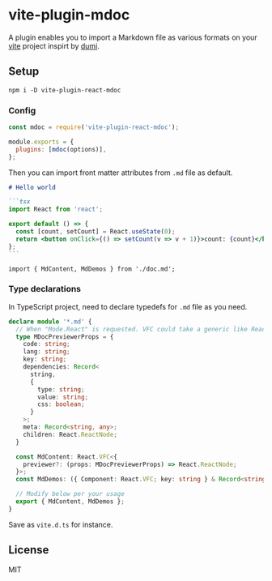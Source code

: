 # vite-plugin-mdoc

A plugin enables you to import a Markdown file as various formats on your [vite](https://github.com/vitejs/vite) project inspirt by [dumi](https://github.com/umijs/dumi).

## Setup

```
npm i -D vite-plugin-react-mdoc
```

### Config

```js
const mdoc = require('vite-plugin-react-mdoc');

module.exports = {
  plugins: [mdoc(options)],
};
```

Then you can import front matter attributes from `.md` file as default.

````md
# Hello world

```tsx
import React from 'react';

export default () => {
  const [count, setCount] = React.useState(0);
  return <button onClick={() => setCount(v => v + 1)}>count: {count}</button>;
};
```

````


```tsx
import { MdContent, MdDemos } from './doc.md';
````

### Type declarations

In TypeScript project, need to declare typedefs for `.md` file as you need.

```ts
declare module '*.md' {
  // When "Mode.React" is requested. VFC could take a generic like React.VFC<{ MyComponent: TypeOfMyComponent }>
  type MDocPreviewerProps = {
    code: string;
    lang: string;
    key: string;
    dependencies: Record<
      string,
      {
        type: string;
        value: string;
        css: boolean;
      }
    >;
    meta: Record<string, any>;
    children: React.ReactNode;
  }

  const MdContent: React.VFC<{
    previewer?: (props: MDocPreviewerProps) => React.ReactNode;
  }>;
  const MdDemos: ({ Component: React.VFC; key: string } & Record<string, any>)[];

  // Modify below per your usage
  export { MdContent, MdDemos };
}
```

Save as `vite.d.ts` for instance.

## License

MIT
